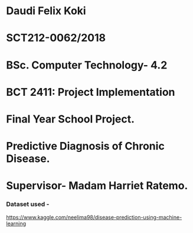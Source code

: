 # Daudi Felix Koki
# SCT212-0062/2018
# BSc. Computer Technology- 4.2
# BCT 2411: Project Implementation
# Final Year School Project.

# Predictive Diagnosis of Chronic Disease.
# Supervisor- Madam Harriet Ratemo.


### Dataset used - 
https://www.kaggle.com/neelima98/disease-prediction-using-machine-learning


